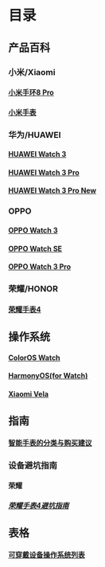 # 目录

## 产品百科

### 小米/Xiaomi

#### [小米手环8 Pro](./products_wiki/xiaomismartband8Pro.md)

#### [小米手表](./products_wiki/XiaomiWatch.md)

### 华为/HUAWEI

#### [HUAWEI Watch 3](./products_wiki/HUAWEI%20watch3.md)

#### [HUAWEI Watch 3 Pro](./products_wiki/HUAWEI%20watch%203%20pro.md)

#### [HUAWEI Watch 3 Pro New](./products_wiki/HUAWEI%20watch%203%20pro%20new.md)

### OPPO

#### [OPPO Watch 3](./products_wiki/OPPO%20watch%203.md)

#### [OPPO Watch SE](./products_wiki/OPPO%20watch%20se.md)

#### [OPPO Watch 3 Pro](./products_wiki/OPPO%20watch%203%20pro.md)

### 荣耀/HONOR

#### [荣耀手表4](./products_wiki/HONOR%20watch%204.md)

## 操作系统

#### [ColorOS Watch](./OS_wiki/ColorOS%20Watch.md)

#### [HarmonyOS(for Watch)](./OS_wiki/Harmony%20OS%20for%20watch.md)

#### [Xiaomi Vela](./OS_wiki/XiaomiVela.md)

## 指南

#### [智能手表的分类与购买建议](./guides/%E6%99%BA%E8%83%BD%E6%89%8B%E8%A1%A8%E7%9A%84%E5%88%86%E7%B1%BB%E5%8F%8A%E8%B4%AD%E4%B9%B0%E6%8C%87%E5%8D%97.md)

### 设备避坑指南

#### 荣耀

##### [荣耀手表4避坑指南](./guides/%E8%AE%BE%E5%A4%87%E8%B4%AD%E4%B9%B0%E9%A1%BB%E7%9F%A5/HonorWatch4%E9%81%BF%E5%9D%91%E6%8C%87%E5%8D%97.md)

## 表格

#### [可穿戴设备操作系统列表](./Sheets/WearableOS.md)
